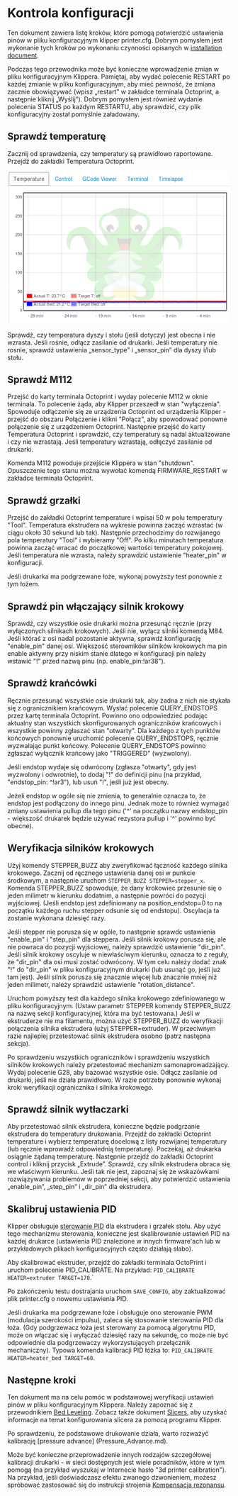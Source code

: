 # Kontrola konfiguracji

Ten dokument zawiera listę kroków, które pomogą potwierdzić ustawienia pinów w pliku konfiguracyjnym klipper printer.cfg. Dobrym pomysłem jest wykonanie tych kroków po wykonaniu czynności opisanych w [installation document](Installation.md).

Podczas tego przewodnika może być konieczne wprowadzenie zmian w pliku konfiguracyjnym Klippera. Pamiętaj, aby wydać polecenie RESTART po każdej zmianie w pliku konfiguracyjnym, aby mieć pewność, że zmiana zacznie obowiązywać (wpisz „restart” w zakładce terminala Octoprint, a następnie kliknij „Wyślij”). Dobrym pomysłem jest również wydanie polecenia STATUS po każdym RESTARTU, aby sprawdzić, czy plik konfiguracyjny został pomyślnie załadowany.

## Sprawdź temperaturę

Zacznij od sprawdzenia, czy temperatury są prawidłowo raportowane. Przejdź do zakładki Temperatura Octoprint.

![octoprint-temperature](img/octoprint-temperature.png)

Sprawdź, czy temperatura dyszy i stołu (jeśli dotyczy) jest obecna i nie wzrasta. Jeśli rośnie, odłącz zasilanie od drukarki. Jeśli temperatury nie rosnie, sprawdź ustawienia „sensor_type” i „sensor_pin” dla dyszy i/lub stołu.

## Sprawdź M112

Przejść do karty terminala Octoprint i wyday polecenie M112 w oknie terminala. To polecenie żąda, aby Klipper przeszedł w stan "wyłączenia". Spowoduje odłączenie się ze urządzenia Octoprint od urządzenia Klipper - przejść do obszaru Połączenie i klikni "Połącz", aby spowodować ponowne połączenie się z urządzeniem Octoprint. Następnie przejść do karty Temperatura Octoprint i sprawdzić, czy temperatury są nadal aktualizowane i czy nie wzrastają. Jeśli temperatury wzrastają, odłączyć zasilanie od drukarki.

Komenda M112 powoduje przejście Klippera w stan "shutdown". Opuszczenie tego stanu można wywołać komendą FIRMWARE_RESTART w zakładce terminala Octoprint.

## Sprawdź grzałki

Przejść do zakładki Octoprint temperature i wpisai 50 w polu temperatury "Tool". Temperatura ekstrudera na wykresie powinna zacząć wzrastać (w ciągu około 30 sekund lub tak). Następnie przechodzimy do rozwijanego pola temperatury "Tool" i wybieramy "Off". Po kilku minutach temperatura powinna zacząć wracać do początkowej wartości temperatury pokojowej. Jeśli temperatura nie wzrasta, należy sprawdzić ustawienie "heater_pin" w konfiguracji.

Jeśli drukarka ma podgrzewane łoże, wykonaj powyższy test ponownie z tym łożem.

## Sprawdź pin włączający silnik krokowy

Sprawdź, czy wszystkie osie drukarki można przesunąć ręcznie (przy wyłączonych silnikach krokowych). Jeśli nie, wyłącz silniki komendą M84. Jeśli któraś z osi nadal pozostanie aktywna, sprawdź konfigurację "enable_pin" danej osi. Większość sterowników silników krokowych ma pin enable aktywny przy niskim stanie dlatego w konfiguracji pin należy wstawić "!" przed nazwą pinu (np. enable_pin:!ar38").

## Sprawdź krańcówki

Ręcznie przesunąć wszystkie osie drukarki tak, aby żadna z nich nie stykała się z ogranicznikiem krańcowym. Wysłać polecenie QUERY_ENDSTOPS przez kartę terminala Octoprint. Powinno ono odpowiedzieć podając aktualny stan wszystkich skonfigurowanych ograniczników krańcowych i wszystkie powinny zgłaszać stan "otwarty". Dla każdego z tych punktów końcowych ponownie uruchomić polecenie QUERY_ENDSTOPS, ręcznie wyzwalając punkt końcowy. Polecenie QUERY_ENDSTOPS powinno zgłaszać wyłącznik krańcowy jako "TRIGGERED" (wyzwolony).

Jeśli endstop wydaje się odwrócony (zgłasza "otwarty", gdy jest wyzwolony i odwrotnie), to dodaj "!" do definicji pinu (na przykład, "endstop_pin: ^!ar3"), lub usuń "!", jeśli już jest obecny.

Jeżeli endstop w ogóle się nie zmienia, to generalnie oznacza to, że endstop jest podłączony do innego pinu. Jednak może to również wymagać zmiany ustawienia pullup dla tego pinu ('^' na początku nazwy endstop_pin - większość drukarek będzie używać rezystora pullup i '^' powinno być obecne).

## Weryfikacja silników krokowych

Użyj komendy STEPPER_BUZZ aby zweryfikować łączność każdego silnika krokowego. Zacznij od ręcznego ustawienia danej osi w punkcie środkowym, a następnie uruchom `STEPPER_BUZZ STEPPER=stepper_x`. Komenda STEPPER_BUZZ spowoduje, że dany krokowiec przesunie się o jeden milimetr w kierunku dodatnim, a następnie powróci do pozycji wyjściowej. (Jeśli endstop jest zdefiniowany na position_endstop=0 to na początku każdego ruchu stepper odsunie się od endstopu). Oscylacja ta zostanie wykonana dziesięć razy.

Jeśli stepper nie porusza się w ogóle, to następnie sprawdc ustawienia "enable_pin" i "step_pin" dla steppera. Jeśli silnik krokowy porusza się, ale nie powraca do pozycji wyjściowej, należy sprawdzić ustawienie "dir_pin". Jeśli silnik krokowy oscyluje w niewłaściwym kierunku, oznacza to z reguły, że "dir_pin" dla osi musi zostać odwrócony. W tym celu należy dodać znak "!" do "dir_pin" w pliku konfiguracyjnym drukarki (lub usunąć go, jeśli już tam jest). Jeśli silnik porusza się znacznie więcej lub znacznie mniej niż jeden milimetr, należy sprawdzić ustawienie "rotation_distance".

Uruchom powyższy test dla każdego silnika krokowego zdefiniowanego w pliku konfiguracyjnym. (Ustaw parametr STEPPER komendy STEPPER_BUZZ na nazwę sekcji konfiguracyjnej, która ma być testowana.) Jeśli w ekstruderze nie ma filamentu, można użyć STEPPER_BUZZ do weryfikacji połączenia silnika ekstrudera (użyj STEPPER=extruder). W przeciwnym razie najlepiej przetestować silnik ekstrudera osobno (patrz następna sekcja).

Po sprawdzeniu wszystkich ograniczników i sprawdzeniu wszystkich silników krokowych należy przetestować mechanizm samonaprowadzający. Wydaj polecenie G28, aby bazować wszystkie osie. Odłącz zasilanie od drukarki, jeśli nie działa prawidłowo. W razie potrzeby ponownie wykonaj kroki weryfikacji ogranicznika i silnika krokowego.

## Sprawdź silnik wytłaczarki

Aby przetestować silnik ekstrudera, konieczne będzie podgrzanie ekstrudera do temperatury drukowania. Przejdź do zakładki Octoprint temperature i wybierz temperaturę docelową z listy rozwijanej temperatury (lub ręcznie wprowadź odpowiednią temperaturę). Poczekaj, aż drukarka osiągnie żądaną temperaturę. Następnie przejdź do zakładki Octoprint control i kliknij przycisk „Extrude”. Sprawdź, czy silnik ekstrudera obraca się we właściwym kierunku. Jeśli tak nie jest, zapoznaj się ze wskazówkami rozwiązywania problemów w poprzedniej sekcji, aby potwierdzić ustawienia „enable_pin”, „step_pin” i „dir_pin” dla ekstrudera.

## Skalibruj ustawienia PID

Klipper obsługuje [sterowanie PID](https://en.wikipedia.org/wiki/PID_controller) dla ekstrudera i grzałek stołu. Aby użyć tego mechanizmu sterowania, konieczne jest skalibrowanie ustawień PID na każdej drukarce (ustawienia PID znalezione w innych firmware'ach lub w przykładowych plikach konfiguracyjnych często działają słabo).

Aby skalibrować ekstruder, przejdź do zakładki terminala OctoPrint i uruchom polecenie PID_CALIBRATE. Na przykład: `PID_CALIBRATE HEATER=extruder TARGET=170`.`

Po zakończeniu testu dostrajania uruchom `SAVE_CONFIG`, aby zaktualizować plik printer.cfg o nowemu ustawienia PID.

Jeśli drukarka ma podgrzewane łoże i obsługuje ono sterowanie PWM (modulacja szerokości impulsu), zaleca się stosowanie sterowania PID dla łoża. (Gdy podgrzewacz łoża jest sterowany za pomocą algorytmu PID, może on włączać się i wyłączać dziesięć razy na sekundę, co może nie być odpowiednie dla podgrzewaczy wykorzystujących przełącznik mechaniczny). Typowa komenda kalibracji PID łóżka to: `PID_CALIBRATE HEATER=heater_bed TARGET=60`.

## Następne kroki

Ten dokument ma na celu pomóc w podstawowej weryfikacji ustawień pinów w pliku konfiguracyjnym Klippera. Należy zapoznać się z przewodnikiem [Bed Leveling](Bed_Level.md). Zobacz także dokument [Slicers](Slicers.md), aby uzyskać informacje na temat konfigurowania slicera za pomocą programu Klipper.

Po sprawdzeniu, że podstawowe drukowanie działa, warto rozważyć kalibrację [pressure advance] (Pressure_Advance.md).

Może być konieczne przeprowadzenie innych rodzajów szczegółowej kalibracji drukarki - w sieci dostępnych jest wiele poradników, które w tym pomogą (na przykład wyszukaj w Internecie hasło "3d printer calibration"). Na przykład, jeśli doświadczasz efektu zwanego dzwonieniem, możesz spróbować zastosować się do instrukcji strojenia [Kompensacja rezonansu](Resonance_Compensation.md).
